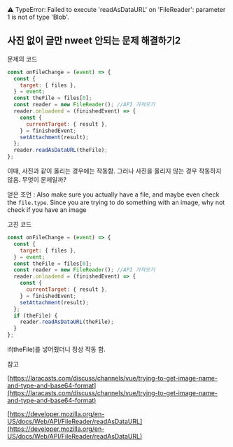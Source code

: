 <aside>
⚠️ TypeError: Failed to execute 'readAsDataURL' on 'FileReader': parameter 1 is not of type 'Blob'.

</aside>

## 사진 없이 글만 nweet 안되는 문제 해결하기2

문제의 코드

```jsx
const onFileChange = (event) => {
  const {
    target: { files },
  } = event;
  const theFile = files[0];
  const reader = new FileReader(); //API 가져오기
  reader.onloadend = (finishedEvent) => {
    const {
      currentTarget: { result },
    } = finishedEvent;
    setAttachment(result);
  };
  reader.readAsDataURL(theFile);
};
```

이때, 사진과 같이 올리는 경우에는 작동함. 그러나 사진을 올리지 않는 경우 작동하지 않음. 무엇이 문제일까?

얻은 조언 : Also make sure you actually have a file, and maybe even check the `file.type`. Since you are trying to do something with an image, why not check if you have an image

고친 코드

```jsx
const onFileChange = (event) => {
  const {
    target: { files },
  } = event;
  const theFile = files[0];
  const reader = new FileReader(); //API 가져오기
  reader.onloadend = (finishedEvent) => {
    const {
      currentTarget: { result },
    } = finishedEvent;
    setAttachment(result);
  };
  if (theFile) {
    reader.readAsDataURL(theFile);
  }
};
```

if(theFile)를 넣어줬더니 정상 작동 함.

참고

[https://laracasts.com/discuss/channels/vue/trying-to-get-image-name-and-type-and-base64-format](https://laracasts.com/discuss/channels/vue/trying-to-get-image-name-and-type-and-base64-format)

[https://developer.mozilla.org/en-US/docs/Web/API/FileReader/readAsDataURL](https://developer.mozilla.org/en-US/docs/Web/API/FileReader/readAsDataURL)
